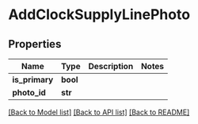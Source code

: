 # AddClockSupplyLinePhoto

## Properties
Name | Type | Description | Notes
------------ | ------------- | ------------- | -------------
**is_primary** | **bool** |  | 
**photo_id** | **str** |  | 

[[Back to Model list]](../README.md#documentation-for-models) [[Back to API list]](../README.md#documentation-for-api-endpoints) [[Back to README]](../README.md)

